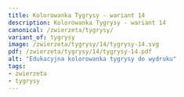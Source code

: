 ```yaml
---
title: Kolorowanka Tygrysy - wariant 14
description: Kolorowanka Tygrysy - wariant 14
canonical: /zwierzeta/tygrysy/
variant_of: tygrysy
image: /zwierzeta/tygrysy/14/tygrysy-14.svg
pdf: /zwierzeta/tygrysy/14/tygrysy-14.pdf
alt: "Edukacyjna kolorowanka tygrysy do wydruku"
tags:
- zwierzeta
- tygrysy
---
```

